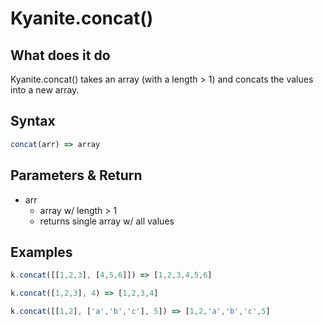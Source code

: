 # Kyanite.concat()

## What does it do
Kyanite.concat() takes an array (with a length > 1) and concats the values into a new array.

## Syntax
```js
concat(arr) => array
```

## Parameters & Return
- arr
	- array w/ length > 1
	- returns single array w/ all values

  

## Examples
```js
k.concat([[1,2,3], [4,5,6]]) => [1,2,3,4,5,6]

k.concat([1,2,3], 4) => [1,2,3,4]

k.concat([[1,2], ['a','b','c'], 5]) => [1,2,'a','b','c',5]
```
